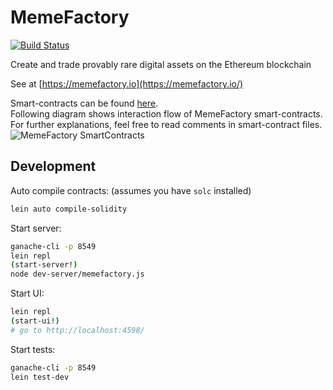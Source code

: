 # MemeFactory

[![Build Status](https://travis-ci.org/district0x/memefactory.svg?branch=master)](https://travis-ci.org/district0x/memefactory)

Create and trade provably rare digital assets on the Ethereum blockchain

See at [https://memefactory.io](https://memefactory.io/)

Smart-contracts can be found [here](https://github.com/district0x/memefactory/tree/master/resources/public/contracts/src).  
Following diagram shows interaction flow of MemeFactory smart-contracts. For further explanations, feel free to read comments in smart-contract files. 
![MemeFactory SmartContracts](https://user-images.githubusercontent.com/3857155/36697475-00a2fc00-1afc-11e8-9b72-9a308d6e85d6.png)

## Development
Auto compile contracts: (assumes you have `solc` installed)
```bash
lein auto compile-solidity
```

Start server: 
```bash
ganache-cli -p 8549
lein repl
(start-server!)
node dev-server/memefactory.js
```

Start UI:
```bash
lein repl
(start-ui!)
# go to http://localhost:4598/
```

Start tests:
```bash
ganache-cli -p 8549
lein test-dev
```